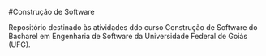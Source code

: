 #Construção de Software

Repositório destinado às atividades ddo curso Construção de Software do Bacharel em Engenharia de Software da Universidade Federal de Goiás (UFG).